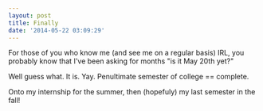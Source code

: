 ```yaml
---
layout: post
title: Finally
date: '2014-05-22 03:09:29'
---
```


For those of you who know me (and see me on a regular basis) IRL, you probably know that I've been asking for months "is it May 20th yet?" 

Well guess what. It is. Yay. Penultimate semester of college == complete. 

Onto my internship for the summer, then (hopefuly) my last semester in the fall! 